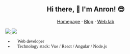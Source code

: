 <h2 align="center">Hi there, 👋 I'm Anron! 😎</h2>

<p align="center">
  <a href="https://anran758.github.io/">Homepage</a> ·
  <a href="https://anran758.github.io/blog/">Blog</a> ·
  <a href="https://anran758.github.io/front-end-lab/">Web lab</a>
</p>

<div>
  <a href="/" align="left">
    <img src="https://github-readme-stats.vercel.app/api/top-langs/?username=anran758&text_color=586069&layout=compact&hide_border=true&bg_color=fff&title_color=0366d6&count_private=true&include_all_commits=true" />
  </a>
  <a href="/" align="right">
    <img src="https://github-readme-stats.vercel.app/api?username=anran758&count_private=true&show_icons=true&icon_color=222&title_color=0366d6&text_color=586069&bg_color=fff&hide=issues&hide_border=true&include_all_commits=true" />
  </a>
</div>

<section style="font-family: consolar;">

- 🔧 Web developer  
- 🔨 Technology stack: Vue / React / Angular / Node.js

</section>
